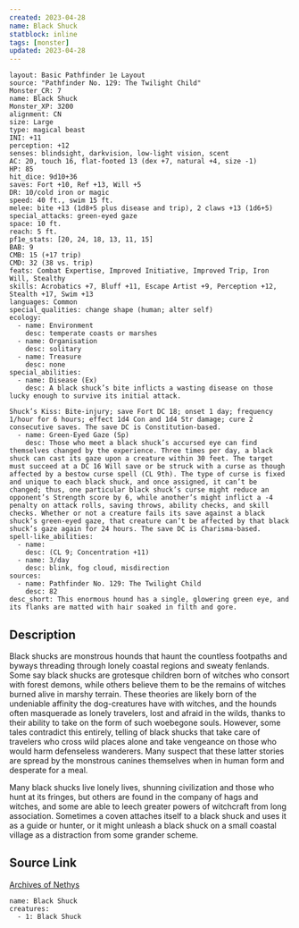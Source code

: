 ```yaml
---
created: 2023-04-28
name: Black Shuck
statblock: inline
tags: [monster]
updated: 2023-04-28
---
```

```statblock
layout: Basic Pathfinder 1e Layout
source: "Pathfinder No. 129: The Twilight Child"
Monster_CR: 7
name: Black Shuck
Monster_XP: 3200
alignment: CN
size: Large
type: magical beast
INI: +11
perception: +12
senses: blindsight, darkvision, low-light vision, scent
AC: 20, touch 16, flat-footed 13 (dex +7, natural +4, size -1)
HP: 85
hit_dice: 9d10+36
saves: Fort +10, Ref +13, Will +5
DR: 10/cold iron or magic
speed: 40 ft., swim 15 ft.
melee: bite +13 (1d8+5 plus disease and trip), 2 claws +13 (1d6+5)
special_attacks: green-eyed gaze
space: 10 ft.
reach: 5 ft.
pf1e_stats: [20, 24, 18, 13, 11, 15]
BAB: 9
CMB: 15 (+17 trip)
CMD: 32 (38 vs. trip)
feats: Combat Expertise, Improved Initiative, Improved Trip, Iron Will, Stealthy
skills: Acrobatics +7, Bluff +11, Escape Artist +9, Perception +12, Stealth +17, Swim +13
languages: Common
special_qualities: change shape (human; alter self)
ecology:
  - name: Environment
    desc: temperate coasts or marshes
  - name: Organisation
    desc: solitary
  - name: Treasure
    desc: none
special_abilities:
  - name: Disease (Ex)
    desc: A black shuck’s bite inflicts a wasting disease on those lucky enough to survive its initial attack. 

Shuck’s Kiss: Bite-injury; save Fort DC 18; onset 1 day; frequency 1/hour for 6 hours; effect 1d4 Con and 1d4 Str damage; cure 2 consecutive saves. The save DC is Constitution-based.
  - name: Green-Eyed Gaze (Sp)
    desc: Those who meet a black shuck’s accursed eye can find themselves changed by the experience. Three times per day, a black shuck can cast its gaze upon a creature within 30 feet. The target must succeed at a DC 16 Will save or be struck with a curse as though affected by a bestow curse spell (CL 9th). The type of curse is fixed and unique to each black shuck, and once assigned, it can’t be changed; thus, one particular black shuck’s curse might reduce an opponent’s Strength score by 6, while another’s might inflict a -4 penalty on attack rolls, saving throws, ability checks, and skill checks. Whether or not a creature fails its save against a black shuck’s green-eyed gaze, that creature can’t be affected by that black shuck’s gaze again for 24 hours. The save DC is Charisma-based.
spell-like_abilities:
  - name:
    desc: (CL 9; Concentration +11)
  - name: 3/day
    desc: blink, fog cloud, misdirection
sources:
  - name: Pathfinder No. 129: The Twilight Child
    desc: 82
desc_short: This enormous hound has a single, glowering green eye, and its flanks are matted with hair soaked in filth and gore.
```
## Description
Black shucks are monstrous hounds that haunt the countless footpaths and byways threading through lonely coastal regions and sweaty fenlands. Some say black shucks are grotesque children born of witches who consort with forest demons, while others believe them to be the remains of witches burned alive in marshy terrain. These theories are likely born of the undeniable affinity the dog-creatures have with witches, and the hounds often masquerade as lonely travelers, lost and afraid in the wilds, thanks to their ability to take on the form of such woebegone souls. However, some tales contradict this entirely, telling of black shucks that take care of travelers who cross wild places alone and take vengeance on those who would harm defenseless wanderers. Many suspect that these latter stories are spread by the monstrous canines themselves when in human form and desperate for a meal.

 Many black shucks live lonely lives, shunning civilization and those who hunt at its fringes, but others are found in the company of hags and witches, and some are able to leech greater powers of witchcraft from long association. Sometimes a coven attaches itself to a black shuck and uses it as a guide or hunter, or it might unleash a black shuck on a small coastal village as a distraction from some grander scheme.
## Source Link
[Archives of Nethys](https://aonprd.com/MonsterDisplay.aspx?ItemName=Black%20Shuck)
```encounter-table
name: Black Shuck
creatures:
  - 1: Black Shuck
```

